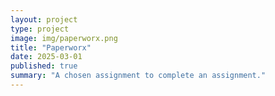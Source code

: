 ```yaml
---
layout: project
type: project
image: img/paperworx.png
title: "Paperworx"
date: 2025-03-01
published: true
summary: "A chosen assignment to complete an assignment."
---
```


